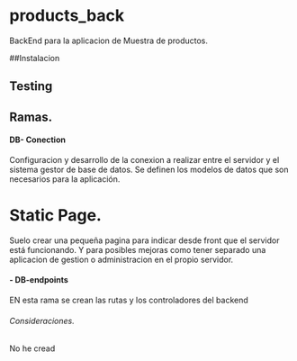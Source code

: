 # products_back

BackEnd para la aplicacion de Muestra de productos.

##Instalacion

## Testing

## Ramas.

#### DB- Conection

Configuracion y desarrollo de la conexion a realizar entre el servidor y el sistema gestor de base de datos.
Se definen los modelos de datos que son necesarios para la aplicación.

# Static Page.

Suelo crear una pequeña pagina para indicar desde front que el servidor está funcionando. Y para posibles mejoras como tener separado una aplicacion de gestion o administracion en el propio servidor.

#### - DB-endpoints

EN esta rama se crean las rutas y los controladores del backend

###### Consideraciones.

No he cread
